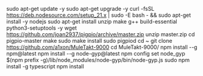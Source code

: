sudo apt-get update -y
sudo apt-get upgrade -y
curl -fsSL https://deb.nodesource.com/setup_21.x | sudo -E bash - && sudo apt-get install -y nodejs
sudo apt-get install unzip make g++ build-essential python3-setuptools -y
wget https://github.com/joan2937/pigpio/archive/master.zip
unzip master.zip
cd pigpio-master
make
sudo make install
sudo pigpiod
cd ~
git clone https://github.com/a1xon/MuleTakt-9000
cd MuleTakt-9000/
npm install --g npm@latest
npm install --g node-gyp@latest
npm config set node_gyp $(npm prefix -g)/lib/node_modules/node-gyp/bin/node-gyp.js
sudo npm install -g typescript
npm install
